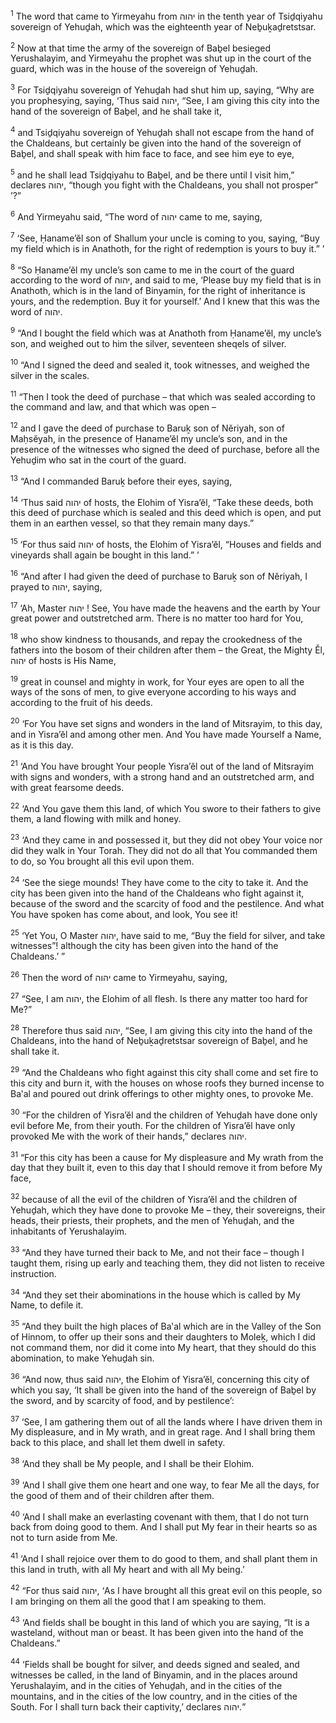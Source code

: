 <sup>1</sup> The word that came to Yirmeyahu from יהוה in the tenth year of Tsiḏqiyahu sovereign of Yehuḏah, which was the eighteenth year of Neḇuḵaḏretstsar.

<sup>2</sup> Now at that time the army of the sovereign of Baḇel besieged Yerushalayim, and Yirmeyahu the prophet was shut up in the court of the guard, which was in the house of the sovereign of Yehuḏah.

<sup>3</sup> For Tsiḏqiyahu sovereign of Yehuḏah had shut him up, saying, “Why are you prophesying, saying, ‘Thus said יהוה, “See, I am giving this city into the hand of the sovereign of Baḇel, and he shall take it,

<sup>4</sup> and Tsiḏqiyahu sovereign of Yehuḏah shall not escape from the hand of the Chaldeans, but certainly be given into the hand of the sovereign of Baḇel, and shall speak with him face to face, and see him eye to eye,

<sup>5</sup> and he shall lead Tsiḏqiyahu to Baḇel, and be there until I visit him,” declares יהוה, “though you fight with the Chaldeans, you shall not prosper” ’?”

<sup>6</sup> And Yirmeyahu said, “The word of יהוה came to me, saying,

<sup>7</sup> ‘See, Ḥaname’ĕl son of Shallum your uncle is coming to you, saying, “Buy my field which is in Anathoth, for the right of redemption is yours to buy it.” ’

<sup>8</sup> “So Ḥaname’ĕl my uncle’s son came to me in the court of the guard according to the word of יהוה, and said to me, ‘Please buy my field that is in Anathoth, which is in the land of Binyamin, for the right of inheritance is yours, and the redemption. Buy it for yourself.’ And I knew that this was the word of יהוה.

<sup>9</sup> “And I bought the field which was at Anathoth from Ḥaname’ĕl, my uncle’s son, and weighed out to him the silver, seventeen sheqels of silver.

<sup>10</sup> “And I signed the deed and sealed it, took witnesses, and weighed the silver in the scales.

<sup>11</sup> “Then I took the deed of purchase – that which was sealed according to the command and law, and that which was open –

<sup>12</sup> and I gave the deed of purchase to Baruḵ son of Nĕriyah, son of Maḥsĕyah, in the presence of Ḥaname’ĕl my uncle’s son, and in the presence of the witnesses who signed the deed of purchase, before all the Yehuḏim who sat in the court of the guard.

<sup>13</sup> “And I commanded Baruḵ before their eyes, saying,

<sup>14</sup> ‘Thus said יהוה of hosts, the Elohim of Yisra’ĕl, “Take these deeds, both this deed of purchase which is sealed and this deed which is open, and put them in an earthen vessel, so that they remain many days.”

<sup>15</sup> ‘For thus said יהוה of hosts, the Elohim of Yisra’ĕl, “Houses and fields and vineyards shall again be bought in this land.” ’

<sup>16</sup> “And after I had given the deed of purchase to Baruḵ son of Nĕriyah, I prayed to יהוה, saying,

<sup>17</sup> ‘Ah, Master יהוה ! See, You have made the heavens and the earth by Your great power and outstretched arm. There is no matter too hard for You,

<sup>18</sup> who show kindness to thousands, and repay the crookedness of the fathers into the bosom of their children after them – the Great, the Mighty Ĕl, יהוה of hosts is His Name,

<sup>19</sup> great in counsel and mighty in work, for Your eyes are open to all the ways of the sons of men, to give everyone according to his ways and according to the fruit of his deeds.

<sup>20</sup> ‘For You have set signs and wonders in the land of Mitsrayim, to this day, and in Yisra’ĕl and among other men. And You have made Yourself a Name, as it is this day.

<sup>21</sup> ‘And You have brought Your people Yisra’ĕl out of the land of Mitsrayim with signs and wonders, with a strong hand and an outstretched arm, and with great fearsome deeds.

<sup>22</sup> ‘And You gave them this land, of which You swore to their fathers to give them, a land flowing with milk and honey.

<sup>23</sup> ‘And they came in and possessed it, but they did not obey Your voice nor did they walk in Your Torah. They did not do all that You commanded them to do, so You brought all this evil upon them.

<sup>24</sup> ‘See the siege mounds! They have come to the city to take it. And the city has been given into the hand of the Chaldeans who fight against it, because of the sword and the scarcity of food and the pestilence. And what You have spoken has come about, and look, You see it!

<sup>25</sup> ‘Yet You, O Master יהוה, have said to me, “Buy the field for silver, and take witnesses”! although the city has been given into the hand of the Chaldeans.’ ”

<sup>26</sup> Then the word of יהוה came to Yirmeyahu, saying,

<sup>27</sup> “See, I am יהוה, the Elohim of all flesh. Is there any matter too hard for Me?”

<sup>28</sup> Therefore thus said יהוה, “See, I am giving this city into the hand of the Chaldeans, into the hand of Neḇuḵaḏretstsar sovereign of Baḇel, and he shall take it.

<sup>29</sup> “And the Chaldeans who fight against this city shall come and set fire to this city and burn it, with the houses on whose roofs they burned incense to Ba‛al and poured out drink offerings to other mighty ones, to provoke Me.

<sup>30</sup> “For the children of Yisra’ĕl and the children of Yehuḏah have done only evil before Me, from their youth. For the children of Yisra’ĕl have only provoked Me with the work of their hands,” declares יהוה.

<sup>31</sup> “For this city has been a cause for My displeasure and My wrath from the day that they built it, even to this day that I should remove it from before My face,

<sup>32</sup> because of all the evil of the children of Yisra’ĕl and the children of Yehuḏah, which they have done to provoke Me – they, their sovereigns, their heads, their priests, their prophets, and the men of Yehuḏah, and the inhabitants of Yerushalayim.

<sup>33</sup> “And they have turned their back to Me, and not their face – though I taught them, rising up early and teaching them, they did not listen to receive instruction.

<sup>34</sup> “And they set their abominations in the house which is called by My Name, to defile it.

<sup>35</sup> “And they built the high places of Ba‛al which are in the Valley of the Son of Hinnom, to offer up their sons and their daughters to Moleḵ, which I did not command them, nor did it come into My heart, that they should do this abomination, to make Yehuḏah sin.

<sup>36</sup> “And now, thus said יהוה, the Elohim of Yisra’ĕl, concerning this city of which you say, ‘It shall be given into the hand of the sovereign of Baḇel by the sword, and by scarcity of food, and by pestilence’:

<sup>37</sup> ‘See, I am gathering them out of all the lands where I have driven them in My displeasure, and in My wrath, and in great rage. And I shall bring them back to this place, and shall let them dwell in safety.

<sup>38</sup> ‘And they shall be My people, and I shall be their Elohim.

<sup>39</sup> ‘And I shall give them one heart and one way, to fear Me all the days, for the good of them and of their children after them.

<sup>40</sup> ‘And I shall make an everlasting covenant with them, that I do not turn back from doing good to them. And I shall put My fear in their hearts so as not to turn aside from Me.

<sup>41</sup> ‘And I shall rejoice over them to do good to them, and shall plant them in this land in truth, with all My heart and with all My being.’

<sup>42</sup> “For thus said יהוה, ‘As I have brought all this great evil on this people, so I am bringing on them all the good that I am speaking to them.

<sup>43</sup> ‘And fields shall be bought in this land of which you are saying, “It is a wasteland, without man or beast. It has been given into the hand of the Chaldeans.”

<sup>44</sup> ‘Fields shall be bought for silver, and deeds signed and sealed, and witnesses be called, in the land of Binyamin, and in the places around Yerushalayim, and in the cities of Yehuḏah, and in the cities of the mountains, and in the cities of the low country, and in the cities of the South. For I shall turn back their captivity,’ declares יהוה.”

